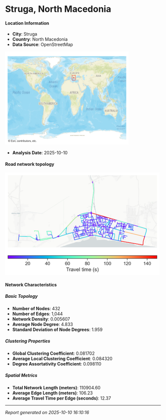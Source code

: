 # Struga, North Macedonia

#### Location Information

- **City**: Struga
- **Country**: North Macedonia
- **Data Source**: OpenStreetMap
<img src="Struga_location.png" alt="Struga Location Map" width="400" />

- **Analysis Date**: 2025-10-10

#### Road network topology

<img src="Struga_network_map.png" alt="Struga Road Network Map" width="500"/>

#### Network Characteristics

##### Basic Topology

- **Number of Nodes**: 432
- **Number of Edges**: 1,044
- **Network Density**: 0.005607
- **Average Node Degree**: 4.833
- **Standard Deviation of Node Degrees**: 1.959

##### Clustering Properties

- **Global Clustering Coefficient**: 0.081702
- **Average Local Clustering Coefficient**: 0.084320
- **Degree Assortativity Coefficient**: 0.098110

##### Spatial Metrics

- **Total Network Length (meters)**: 110904.60
- **Average Edge Length (meters)**: 106.23
- **Average Travel Time per Edge (seconds)**: 12.37

---
*Report generated on 2025-10-10 16:10:16*

